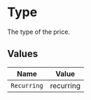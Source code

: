 # Type

The type of the price.


## Values

| Name        | Value       |
| ----------- | ----------- |
| `Recurring` | recurring   |